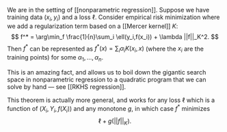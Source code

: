 We are in the setting of [[nonparametric regression]]. Suppose we have training data $(x_i,y_i)$ and a loss $\ell$. Consider empirical risk minimization where we add a regularization term based on a [[Mercer kernel]] $K$: 
$$
f^* = \arg\min_f \frac{1}{n}\sum_i \ell(y_i,f(x_i)) + \lambda ||f||_K^2.
$$
Then $f^*$ can be represented as $f^*(x) = \sum_i \alpha_i K(x_i,x)$ (where the $x_i$ are the training points) for some $\alpha_1,\dots,\alpha_n$. 

This is an amazing fact, and allows us to boil down the gigantic search space in nonparametric regression to a quadratic program that we can solve by hand —  see [[RKHS regression]]. 

This theorem is actually more general, and works for any loss $\ell$ which is a function of $(X_i,Y_i,f(X_i))$ and any monotone $g$, in which case $f^*$ minimizes
$$
\ell + g(||f||_K).
$$


